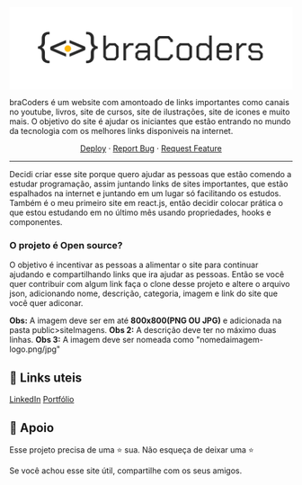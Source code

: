 <img align="center" src="public/assets/bracodersImg.png" alt="(Prévia)Video do Encriptador">

braCoders é um website com amontoado de links importantes como canais no youtube, livros, site de cursos, site de ilustrações, site de icones e muito mais. O objetivo do site é ajudar os iniciantes que estão entrando no mundo da tecnologia com os melhores links disponiveis na internet.
<br>
<p align="center">
    <a href="https://bracoders.vercel.app" target="blank">Deploy</a>
    ·
    <a href="https://github.com/uandersoncosta/bracoders/issues">Report Bug</a>
    ·
    <a href="https://github.com/uandersoncosta/bracoders/issues">Request Feature</a>
</p>
<hr>

Decidi criar esse site porque quero ajudar as pessoas que estão comendo a estudar programação, assim juntando links de sites importantes, que estão espalhados na internet e juntando em um lugar só facilitando os estudos. Também é o meu primeiro site em react.js, então decidir colocar prática o que estou estudando em no último mês usando propriedades, hooks e componentes.

### O projeto é Open source?
O objetivo é incentivar as pessoas a alimentar o site para continuar ajudando e compartilhando links que ira ajudar as pessoas. Então se você quer contribuir com algum link faça o clone desse projeto e altere o arquivo json, adicionando nome, descrição, categoria, imagem e link do site que você quer adiconar.

**Obs:** A imagem deve ser em até **800x800(PNG OU JPG)** e adicionada na pasta public>siteImagens.
**Obs 2:** A descrição deve ter no máximo duas linhas.
**Obs 3:** A imagem deve ser nomeada como "nomedaimagem-logo.png/jpg"

## 🔗 Links uteis

[LinkedIn](https://www.linkedin.com/in/uandersoncosta/)
[Portfólio](https://github.com/uandersoncosta/)

## 🙏 Apoio
Esse projeto precisa de uma ⭐️ sua. Não esqueça de deixar uma ⭐️

Se você achou esse site útil, compartilhe com os seus amigos.
